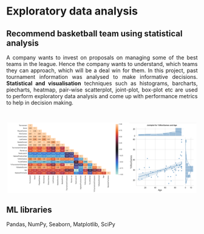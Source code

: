 # Exploratory data analysis

## Recommend basketball team using statistical analysis

<p align = "justify"> A company wants to invest on proposals on managing some of the best teams in the league. Hence the company wants to understand, which teams they can approach, which will be a deal win for them. In this project, past tournament information was analysed to make informative decisions. <b>Statistical and visualisation</b> techniques such as histograms, barcharts, piecharts, heatmap, pair-wise scatterplot, joint-plot, box-plot etc are used to perform exploratory data analysis and come up with performance metrics to help in decision making.</p><br>

<p align="center">
<img src="./assets/images/statistics.png" width="500">
</p>

## ML libraries
Pandas, NumPy, Seaborn, Matplotlib, SciPy
